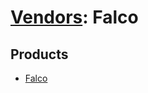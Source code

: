 # [Vendors](README.md): Falco

## Products

- [Falco](../products/d6cb76d3-939e-4e02-b399-b15e0278c877.md)
